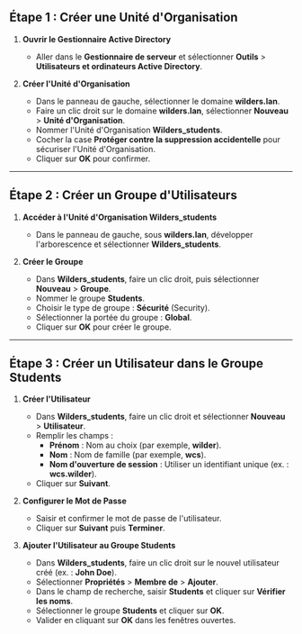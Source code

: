 ## Étape 1 : Créer une Unité d'Organisation

1. **Ouvrir le Gestionnaire Active Directory**
   - Aller dans le **Gestionnaire de serveur** et sélectionner **Outils** > **Utilisateurs et ordinateurs Active Directory**.

2. **Créer l'Unité d'Organisation**
   - Dans le panneau de gauche, sélectionner le domaine **wilders.lan**.
   - Faire un clic droit sur le domaine **wilders.lan**, sélectionner **Nouveau** > **Unité d'Organisation**.
   - Nommer l'Unité d'Organisation **Wilders_students**.
   - Cocher la case **Protéger contre la suppression accidentelle** pour sécuriser l'Unité d'Organisation.
   - Cliquer sur **OK** pour confirmer.

---

## Étape 2 : Créer un Groupe d'Utilisateurs

1. **Accéder à l'Unité d'Organisation Wilders_students**
   - Dans le panneau de gauche, sous **wilders.lan**, développer l'arborescence et sélectionner **Wilders_students**.

2. **Créer le Groupe**
   - Dans **Wilders_students**, faire un clic droit, puis sélectionner **Nouveau** > **Groupe**.
   - Nommer le groupe **Students**.
   - Choisir le type de groupe : **Sécurité** (Security).
   - Sélectionner la portée du groupe : **Global**.
   - Cliquer sur **OK** pour créer le groupe.

---

## Étape 3 : Créer un Utilisateur dans le Groupe Students

1. **Créer l'Utilisateur**
   - Dans **Wilders_students**, faire un clic droit et sélectionner **Nouveau** > **Utilisateur**.
   - Remplir les champs :
     - **Prénom** : Nom au choix (par exemple, **wilder**).
     - **Nom** : Nom de famille (par exemple, **wcs**).
     - **Nom d'ouverture de session** : Utiliser un identifiant unique (ex. : **wcs.wilder**).
   - Cliquer sur **Suivant**.

2. **Configurer le Mot de Passe**
   - Saisir et confirmer le mot de passe de l'utilisateur.
   - Cliquer sur **Suivant** puis **Terminer**.

3. **Ajouter l'Utilisateur au Groupe Students**
   - Dans **Wilders_students**, faire un clic droit sur le nouvel utilisateur créé (ex. : **John Doe**).
   - Sélectionner **Propriétés** > **Membre de** > **Ajouter**.
   - Dans le champ de recherche, saisir **Students** et cliquer sur **Vérifier les noms**.
   - Sélectionner le groupe **Students** et cliquer sur **OK**.
   - Valider en cliquant sur **OK** dans les fenêtres ouvertes.

